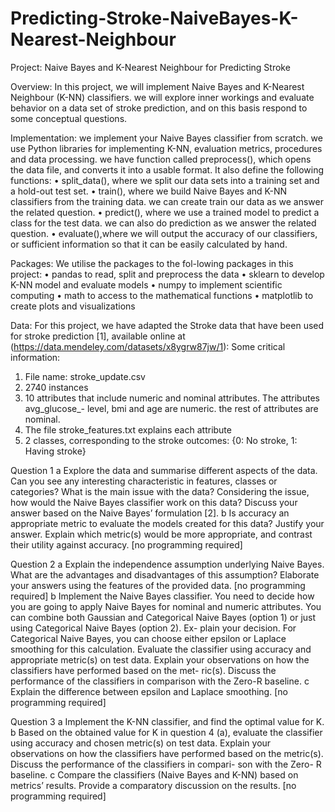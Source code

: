 # Predicting-Stroke-NaiveBayes-K-Nearest-Neighbour
 
Project: Naive Bayes and K-Nearest Neighbour for Predicting Stroke

Overview:
In this project, we will implement Naive Bayes and K-Nearest Neighbour (K-NN) classifiers. we will explore inner workings and evaluate behavior on a data set of stroke prediction, and on this basis respond to some conceptual questions.

Implementation:
we implement your Naive Bayes classifier from scratch. we use Python libraries for implementing K-NN, evaluation metrics, procedures and data processing.
we have function called preprocess(), which opens the data file, and converts it into a usable format. It  also define the following functions:
• split_data(), where we split our data sets into a training set and a hold-out test set.
• train(), where we build Naive Bayes and K-NN classifiers from the training data. we can create train our data as we answer the related question.
• predict(), where we use a trained model to predict a class for the test data. we can also do prediction as we answer the related question.
• evaluate(),where we will output the accuracy of our classifiers, or sufficient information so that it can be easily calculated by hand.

Packages:
We utilise the packages to the fol-lowing packages in this project:
• pandas to read, split and preprocess the data
• sklearn to develop K-NN model and evaluate models
• numpy to implement scientific computing
• math to access to the mathematical functions
• matplotlib to create plots and visualizations

Data:
For this project, we have adapted the Stroke data that have been used for stroke prediction [1], available online at (https://data.mendeley.com/datasets/x8ygrw87jw/1):
Some critical information:
1. File name: stroke_update.csv
2. 2740 instances
3. 10 attributes that include numeric and nominal attributes. The attributes avg_glucose_- level, bmi and age are numeric. the rest of attributes are nominal.
4. The file stroke_features.txt explains each attribute
5. 2 classes, corresponding to the stroke outcomes: {0: No stroke, 1: Having stroke}


Question 1
a Explore the data and summarise different aspects of the data. Can you see any interesting characteristic in features, classes or categories? What is the main issue with the data? Considering the issue, how would the Naive Bayes classifier work on this data? Discuss your answer based on the Naive Bayes’ formulation [2]. 
b Is accuracy an appropriate metric to evaluate the models created for this data? Justify your answer. Explain which metric(s) would be more appropriate, and contrast their utility against accuracy. [no programming required] 

Question 2
a Explain the independence assumption underlying Naive Bayes. What are the advantages and disadvantages of this assumption? Elaborate your answers using the features of the provided data. [no programming required] 
b Implement the Naive Bayes classifier. You need to decide how you are going to apply Naive Bayes for nominal and numeric attributes. You can combine both Gaussian and Categorical Naive Bayes (option 1) or just using Categorical Naive Bayes (option 2). Ex- plain your decision.
For Categorical Naive Bayes, you can choose either epsilon or Laplace smoothing for this calculation. Evaluate the classifier using accuracy and appropriate metric(s) on test data. Explain your observations on how the classifiers have performed based on the met- ric(s). Discuss the performance of the classifiers in comparison with the Zero-R baseline.
c Explain the difference between epsilon and Laplace smoothing. [no programming required] 

Question 3
a Implement the K-NN classifier, and find the optimal value for K. 
b Based on the obtained value for K in question 4 (a), evaluate the classifier using accuracy and chosen metric(s) on test data. Explain your observations on how the classifiers have performed based on the metric(s). Discuss the performance of the classifiers in compari- son with the Zero- R baseline.
c Compare the classifiers (Naive Bayes and K-NN) based on metrics’ results. Provide a comparatory discussion on the results. [no programming required] 